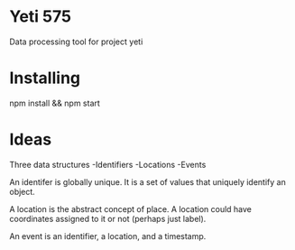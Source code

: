 # Yeti 575
Data processing tool for project yeti

# Installing
npm install && npm start

# Ideas
Three data structures
-Identifiers
-Locations
-Events

An identifer is globally unique. It is a set of values that uniquely identify
an object.

A location is the abstract concept of place. A location could have coordinates
assigned to it or not (perhaps just label).

An event is an identifier, a location, and a timestamp.
